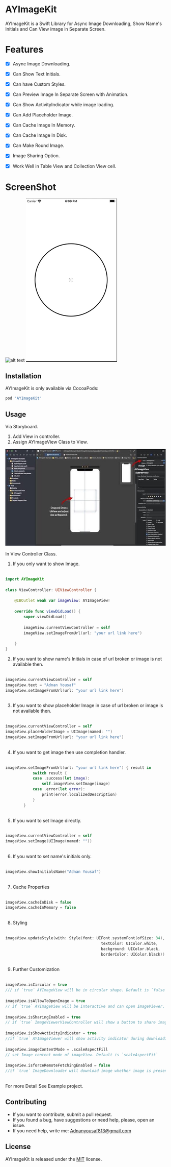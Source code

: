 # AYImageKit

AYImageKit is a Swift Library for Async Image Downloading, Show Name's Initials and Can View image in Separate Screen.

# Features

- [x] Async Image Downloading.
- [x] Can Show Text Initials.
- [x] Can have Custom Styles.
- [x] Can Preview Image In Separate Screen with Animation.
- [x] Can Show ActivityIndicator while image loading.
- [x] Can Add Placeholder Image.
- [x] Can Cache Image In Memory.
- [x] Can Cache Image In Disk.
- [x] Can Make Round Image.
- [x] Image Sharing Option.
- [x] Work Well in Table View and Collection View cell.


# ScreenShot
![alt text](https://github.com/AdnanYousaf813/AYImageKit/blob/main/Preview1.gif)
![alt text](https://github.com/AdnanYousaf813/AYImageKit/blob/main/Preview2.gif)


## Installation
AYImageKit is only available via CocoaPods: 
```bash
pod 'AYImageKit'
```

## Usage

Via Storyboard.
1. Add View in controller.
2. Assign AYImageView Class to View.

![alt text](https://github.com/AdnanYousaf813/AYImageKit/blob/main/StoryBoard.jpg)

In View Controller Class.
1. If you only want to show Image.

```swift

import AYImageKit

class ViewController: UIViewController {
    
    @IBOutlet weak var imageView: AYImageView!
    
    override func viewDidLoad() {
        super.viewDidLoad()
    
        imageView.currentViewController = self
        imageView.setImageFromUrl(url: "your url link here")
        
    }
}

```
2. If you want to show name's Initials in case of url broken or image is not available then.

```swift

imageView.currentViewController = self
imageView.text = "Adnan Yousaf"
imageView.setImageFromUrl(url: "your url link here")
       
```

3. If you want to show placeholder Image in case of url broken or image is not available then.

```swift

imageView.currentViewController = self
imageView.placeHolderImage = UIImage(named: "")
imageView.setImageFromUrl(url: "your url link here")
       
```

4. If you want to get image then use completion handler.

```swift

imageView.setImageFromUrl(url: "your url link here") { result in
            switch result {
            case .success(let image):
                self.imageView.setImage(image)
            case .error(let error):
                print(error.localizedDescription)
            }
        }
       
```

5. If you want to set Image directly.

```swift

imageView.currentViewController = self
imageView.setImage(UIImage(named: ""))
       
```

6. If you want to set name's initials only.

```swift

imageView.showInitialsName("Adnan Yousaf")
       
```

7. Cache Properties

```swift

imageView.cacheInDisk = false
imageView.cacheInMemory = false
       
```

8. Styling

```swift

imageView.updateStyle(with: Style(font: UIFont.systemFont(ofSize: 34),
                                          textColor: UIColor.white,
                                          background: UIColor.black,
                                          borderColor: UIColor.black))
       
```

9. Further Customization

```swift

imageView.isCircular = true
/// if `true` AYImageView will be in circular shape. Default is `false`

imageView.isAllowToOpenImage = true 
// if `true` AYImageView will be interactive and can open ImageViewer. Default is `true`

imageView.isSharingEnabled = true 
// if `true` ImageViewerViewController will show a button to share image. Default is `true`

imageView.isShowActivityIndicator = true 
//if `true` AYImageViewer will show activity indicator during downloading image. Default is `true`

imageView.imageContentMode = .scaleAspectFill 
// set Image content mode of imageView. Default is `scaleAspectFit`

imageView.isforceRemoteFetchingEnabled = false 
//if `true` ImageDownloader will download image whether image is present in cache or not. Default is  `false`
   
```


For more Detail See Example project.

## Contributing

- If you want to contribute, submit a pull request.
- If you found a bug, have suggestions or need help, please, open an issue.
- If you need help, write me: Adnanyousaf813@gmail.com

## License
AYImageKit is released under the [MIT](https://choosealicense.com/licenses/mit/) license.
